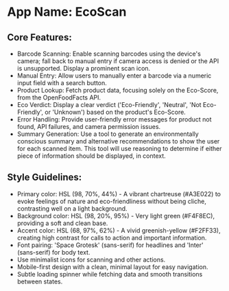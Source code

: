 # **App Name**: EcoScan

## Core Features:

- Barcode Scanning: Enable scanning barcodes using the device's camera; fall back to manual entry if camera access is denied or the API is unsupported. Display a prominent scan icon.
- Manual Entry: Allow users to manually enter a barcode via a numeric input field with a search button.
- Product Lookup: Fetch product data, focusing solely on the Eco-Score, from the OpenFoodFacts API.
- Eco Verdict: Display a clear verdict ('Eco-Friendly', 'Neutral', 'Not Eco-Friendly', or 'Unknown') based on the product's Eco-Score.
- Error Handling: Provide user-friendly error messages for product not found, API failures, and camera permission issues.
- Summary Generation: Use a tool to generate an environmentally conscious summary and alternative recommendations to show the user for each scanned item. This tool will use reasoning to determine if either piece of information should be displayed, in context.

## Style Guidelines:

- Primary color: HSL (98, 70%, 44%) - A vibrant chartreuse (#A3E022) to evoke feelings of nature and eco-friendliness without being cliche, contrasting well on a light background.
- Background color: HSL (98, 20%, 95%) - Very light green (#F4F8EC), providing a soft and clean base.
- Accent color: HSL (68, 97%, 62%) - A vivid greenish-yellow (#F2FF33), creating high contrast for calls to action and important information.
- Font pairing: 'Space Grotesk' (sans-serif) for headlines and 'Inter' (sans-serif) for body text.
- Use minimalist icons for scanning and other actions.
- Mobile-first design with a clean, minimal layout for easy navigation.
- Subtle loading spinner while fetching data and smooth transitions between states.